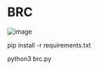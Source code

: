# BRC
![image](https://github.com/baycpp/BRC/assets/124257665/9417b64f-7a17-4bc6-82ba-e8569bb9af35)



pip install -r requirements.txt


python3 brc.py
